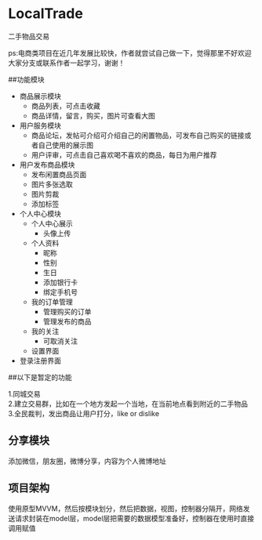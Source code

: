 # LocalTrade
二手物品交易

  ps:电商类项目在近几年发展比较快，作者就尝试自己做一下，觉得那里不好欢迎大家分支或联系作者一起学习，谢谢！

##功能模块

* 商品展示模块
    * 商品列表，可点击收藏
    * 商品详情，留言，购买，图片可查看大图
* 用户服务模块
    * 商品论坛，发帖可介绍可介绍自己的闲置物品，可发布自己购买的链接或者自己使用的展示图
    * 用户评审，可点击自己喜欢喝不喜欢的商品，每日为用户推荐
* 用户发布商品模块
    * 发布闲置商品页面
    * 图片多张选取
    * 图片剪裁
    * 添加标签
* 个人中心模块
    * 个人中心展示
        * 头像上传
    * 个人资料
        * 昵称
        * 性别
        * 生日
        * 添加银行卡
        * 绑定手机号
    * 我的订单管理
        * 管理购买的订单
        * 管理发布的商品
    * 我的关注
        * 可取消关注
    * 设置界面
* 登录注册界面

##以下是暂定的功能

  1.同城交易<br>
  2.建立交易群，比如在一个地方发起一个当地，在当前地点看到附近的二手物品<br>
  3.全民裁判，发出商品让用户打分，like or dislike<br>
## 分享模块
  添加微信，朋友圈，微博分享，内容为个人微博地址
## 项目架构
使用原型MVVM，然后按模块划分，然后把数据，视图，控制器分隔开，网络发送请求封装在model层，model层把需要的数据模型准备好，控制器在使用时直接调用赋值
